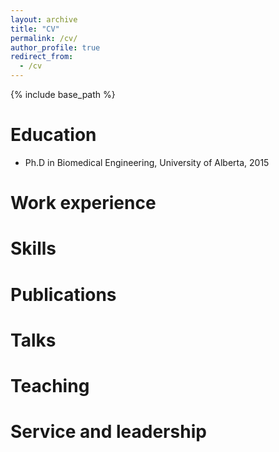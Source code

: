 ```yaml
---
layout: archive
title: "CV"
permalink: /cv/
author_profile: true
redirect_from:
  - /cv
---
```


{% include base_path %}

Education
======

* Ph.D in Biomedical Engineering, University of Alberta, 2015

Work experience
======

  
Skills
======


Publications
======

  
Talks
======

  
Teaching
======

  
Service and leadership
======

